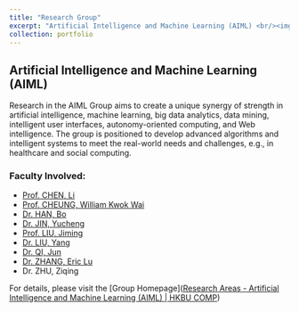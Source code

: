 ```yaml
---
title: "Research Group"
excerpt: "Artificial Intelligence and Machine Learning (AIML) <br/><img src='/images/500x300.png'>"
collection: portfolio
---
```




## Artificial Intelligence and Machine Learning (AIML)

Research in the AIML Group aims to create a unique synergy of strength in artificial intelligence, machine learning, big data analytics, data mining, intelligent user interfaces, autonomy-oriented computing, and Web intelligence. The group is positioned to develop advanced algorithms and intelligent systems to meet the real-world needs and challenges, e.g., in healthcare and social computing.



### Faculty Involved:

- [Prof. CHEN, Li](https://www.comp.hkbu.edu.hk/v1/?page=profile&id=lichen)
- [Prof. CHEUNG, William Kwok Wai](https://www.comp.hkbu.edu.hk/v1/?page=profile&id=william)
- [Dr. HAN, Bo](https://www.comp.hkbu.edu.hk/v1/?page=profile&id=bhanml)
- [Dr. JIN, Yucheng](https://www.comp.hkbu.edu.hk/v1/?page=profile&id=yuchengjin)
- [Prof. LIU, Jiming](https://www.comp.hkbu.edu.hk/v1/?page=profile&id=jiming)
- [Dr. LIU, Yang](https://www.comp.hkbu.edu.hk/v1/?page=profile&id=csygliu)
- [Dr. QI, Jun](https://www.comp.hkbu.edu.hk/v1/?page=faculty)
- [Dr. ZHANG, Eric Lu](https://www.comp.hkbu.edu.hk/v1/?page=profile&id=ericluzhang)
- Dr. ZHU, Ziqing

For details, please visit the [Group Homepage]([Research Areas - Artificial Intelligence and Machine Learning (AIML) | HKBU COMP](https://www.comp.hkbu.edu.hk/v1/?page=research_areas&id=1))
